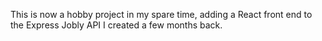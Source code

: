 This is now a hobby project in my spare time, adding a React front end to the Express Jobly API I created a few months back.
